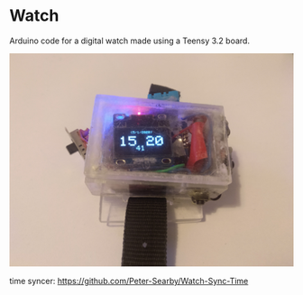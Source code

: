 # Watch
Arduino code for a digital watch made using a Teensy 3.2 board.

![watch.jpg](watch.jpg)

time syncer: https://github.com/Peter-Searby/Watch-Sync-Time
